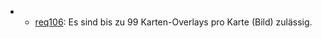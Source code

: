  * * [req106](https://github.com/PolitAktiv/politaktiv-requirements/tree/master/de/requirements/req106/req106.md): Es sind bis zu 99 Karten-Overlays pro Karte (Bild) zulässig.
